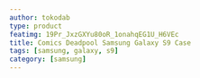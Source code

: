 ```yaml
---
author: tokodab
type: product
featimg: 19Pr_JxzGXYu80oR_1onahqEG1U_H6VEc
title: Comics Deadpool Samsung Galaxy S9 Case
tags: [samsung, galaxy, s9]
category: [samsung]
---
```

